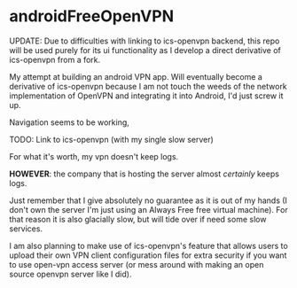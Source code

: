 # androidFreeOpenVPN
UPDATE: Due to difficulties with linking to ics-openvpn backend, this repo will be used purely for its ui functionality
as I develop a direct derivative of ics-openvpn from a fork. 

My attempt at building an android VPN app. Will eventually become a derivative of ics-openvpn
because I am not touch the weeds of the network implementation of OpenVPN and integrating it
into Android, I'd just screw it up.

Navigation seems to be working, 

TODO:
    Link to ics-openvpn (with my single slow server)

For what it's worth, my vpn doesn't keep logs. 

__HOWEVER__: the company that is hosting the server almost *certainly* keeps logs. 

Just remember that I give absolutely no guarantee as it is out of my hands (I don't own the server
I'm just using an Always Free free virtual machine). For that reason it is also glacially slow,
but will tide over if need some slow services.

I am also planning to make use of ics-openvpn's feature that allows users to upload their
own VPN client configuration files for extra security if you want to use open-vpn access server 
(or mess around with making an open source openvpn server like I did).
